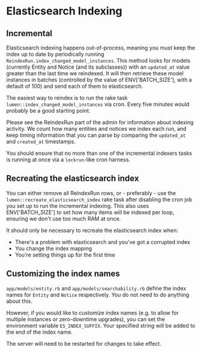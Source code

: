 # Elasticsearch Indexing

## Incremental

Elasticsearch indexing happens out-of-process, meaning you must keep the index
up to date by periodically running `ReindexRun.index_changed_model_instances`.
This method looks for models (currently Entity and Notice (and its subclasses))
with an `updated_at` value greater than the last time we reindexed.  It will
then retrieve these model instances in batches (controlled by the value of
ENV['BATCH_SIZE'], with a default of 100) and send each of them to
elasticsearch.

The easiest way to reindex is to run the rake task
`lumen::index_changed_model_instances` via cron. Every five minutes
would probably be a good starting point.

Please see the ReindexRun part of the admin for information about indexing
activity. We count how many entities and notices we index each run, and keep
timing information that you can parse by comparing the `updated_at` and
`created_at` timestamps.

You should ensure that no more than one of the incremental indexers tasks is
running at once via a `lockrun`-like cron harness.

## Recreating the elasticsearch index

You can either remove all ReindexRun rows, or - preferably - use the
`lumen::recreate_elasticsearch_index` rake task after disabling the
cron job you set up to run the incremental indexing. This also uses
ENV['BATCH_SIZE'] to set how many items will be indexed per loop, ensuring we
don't use too much RAM at once.

It should only be necessary to recreate the elasticsearch index when:

* There's a problem with elasticsearch and you've got a corrupted index
* You change the index mapping
* You're setting things up for the first time

## Customizing the index names

`app/models/entity.rb` and `app/models/searchability.rb` define the index names for `Entity` and `Notice` respectively. You do not need to do anything about this.

However, if you would like to customize index names (e.g. to allow for multiple instances or zero-downtime upgrades), you can set the environment variable `ES_INDEX_SUFFIX`. Your specified string will be added to the end of the index name.

The server will need to be restarted for changes to take effect.
